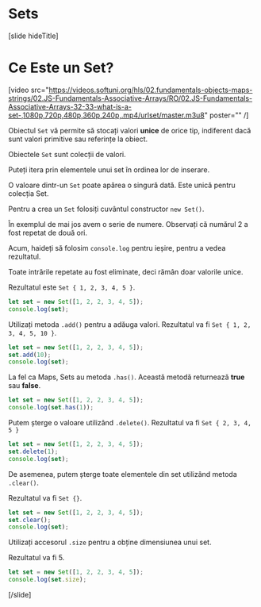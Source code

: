 # Sets

[slide hideTitle]
# Ce Este un Set?

[video src="https://videos.softuni.org/hls/02.fundamentals-objects-maps-strings/02.JS-Fundamentals-Associative-Arrays/RO/02.JS-Fundamentals-Associative-Arrays-32-33-what-is-a-set-,1080p,720p,480p,360p,240p,.mp4/urlset/master.m3u8" poster="" /]

Obiectul `Set` vă permite să stocați valori **unice** de orice tip, indiferent dacă sunt valori primitive sau referințe la obiect.

Obiectele `Set` sunt colecții de valori. 

Puteți itera prin elementele unui set în ordinea lor de inserare.

O valoare dintr-un `Set` poate apărea o singură dată. Este unică pentru colecția Set.

Pentru a crea un `Set` folosiți cuvântul constructor `new Set()`.

În exemplul de mai jos avem o serie de numere. Observați că numărul 2 a fost repetat de două ori.

Acum, haideți să folosim `console.log` pentru ieșire, pentru a vedea rezultatul. 

Toate intrările repetate au fost eliminate, deci rămân doar valorile unice.

Rezultatul este `Set { 1, 2, 3, 4, 5 }`.

```js live
let set = new Set([1, 2, 2, 3, 4, 5]);
console.log(set);
```

Utilizați metoda `.add()` pentru a adăuga valori. Rezultatul va fi `Set { 1, 2, 3, 4, 5, 10 }`.

```js live
let set = new Set([1, 2, 2, 3, 4, 5]);
set.add(10);
console.log(set);
```

La fel ca Maps, Sets au metoda `.has()`. Această metodă returnează **true** sau **false**.

```js live
let set = new Set([1, 2, 2, 3, 4, 5]);
console.log(set.has(1));
```

Putem șterge o valoare utilizând `.delete()`. Rezultatul va fi `Set { 2, 3, 4, 5 }`

```js live
let set = new Set([1, 2, 2, 3, 4, 5]);
set.delete(1);
console.log(set);
```

De asemenea, putem șterge toate elementele din set utilizând metoda `.clear()`.

Rezultatul va fi `Set {}`.

```js live
let set = new Set([1, 2, 2, 3, 4, 5]);
set.clear();
console.log(set);
```

Utilizați accesorul `.size` pentru a obține dimensiunea unui set.

Rezultatul va fi 5.

```js live
let set = new Set([1, 2, 2, 3, 4, 5]);
console.log(set.size);
```

[/slide]
